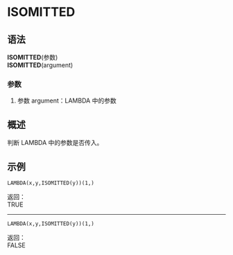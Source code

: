 # ISOMITTED

## 语法

**ISOMITTED**(参数)  
**ISOMITTED**(argument)

### 参数

1. 参数 argument：LAMBDA 中的参数

## 概述

判断 LAMBDA 中的参数是否传入。

## 示例

```excel
LAMBDA(x,y,ISOMITTED(y))(1,)
```

返回：  
TRUE

---

```excel
LAMBDA(x,y,ISOMITTED(y))(1,)
```

返回：  
FALSE
